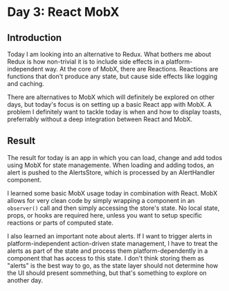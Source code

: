 # Day 3: React MobX

## Introduction

Today I am looking into an alternative to Redux. What bothers me about Redux is how non-trivial it is to include side effects in a platform-independent way. At the core of MobX, there are Reactions. Reactions are functions that don't produce any state, but cause side effects like logging and caching.

There are alternatives to MobX which will definitely be explored on other days, but today's focus is on setting up a basic React app with MobX. A problem I definitely want to tackle today is when and how to display toasts, preferrably without a deep integration between React and MobX.

## Result

The result for today is an app in which you can load, change and add todos using MobX for state managemente. When loading and adding todos, an alert is pushed to the AlertsStore, which is processed by an AlertHandler component.

I learned some basic MobX usage today in combination with React. MobX allows for very clean code by simply wrapping a component in an `observer()` call and then simply accessing the store's state. No local state, props, or hooks are required here, unless you want to setup specific reactions or parts of computed state.

I also learned an important note about alerts. If I want to trigger alerts in platform-independent action-driven state management, I have to treat the alerts as part of the state and process them platform-dependently in a component that has access to this state. I don't think storing them as "alerts" is the best way to go, as the state layer should not determine how the UI should present sommething, but that's something to explore on another day.
